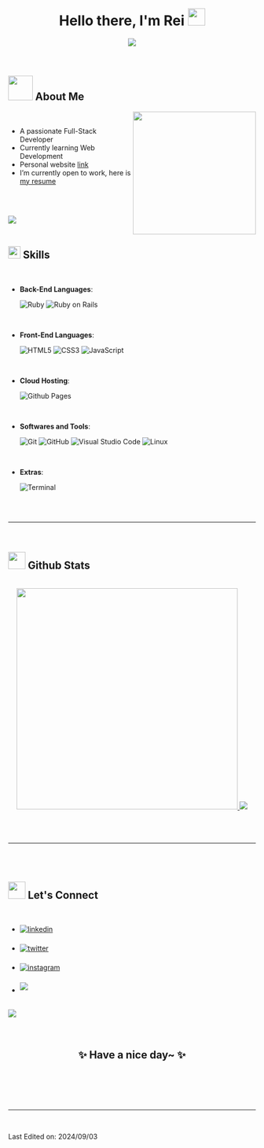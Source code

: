 
<h1 align="center"><b>Hello there, I'm Rei </b><img src="https://media.giphy.com/media/hvRJCLFzcasrR4ia7z/giphy.gif" width="35"></h1>
<!--  -->
<p align="center">
  <a href="https://github.com/DenverCoder1/readme-typing-svg"><img src="https://readme-typing-svg.demolab.com?font=Fira+Code&weight=500&size=25&pause=1000&width=435&lines=Full-Stack+Web+Developer;Always+learning+new+things;Passionate+about+Tech+%26+Japan"></a>
</p>


<br>

## <picture><img src = "https://media2.giphy.com/media/f8h8oEShbB1YuagU6i/giphy.gif" width = 50px></picture> **About Me**

<picture> <img align="right" src="https://media.giphy.com/media/L1KpkdbH8aEkXow8eV/giphy.gif" width = 250px></picture>

<br>

- A passionate Full-Stack Developer
- Currently learning Web Development
- Personal website [link](https://mauoser.github.io/profile/)
- I’m currently open to work, here is [my resume](https://read.cv/)

<br><br>

<img src="https://user-images.githubusercontent.com/73097560/115834477-dbab4500-a447-11eb-908a-139a6edaec5c.gif"><br><br>

## <img src="https://media2.giphy.com/media/QssGEmpkyEOhBCb7e1/giphy.gif?cid=ecf05e47a0n3gi1bfqntqmob8g9aid1oyj2wr3ds3mg700bl&rid=giphy.gif" width ="25"><b> Skills</b>
<br>

<p align="center">

- **Back-End Languages**:
    
    ![Ruby](https://img.shields.io/badge/ruby-CC342D?style=for-the-badge&logo=ruby)
    ![Ruby on Rails](https://img.shields.io/badge/ruby%20on%20rails-D30001?style=for-the-badge&logo=rubyonrails)

<br>   
    
- **Front-End Languages**:

   ![HTML5](https://img.shields.io/badge/HTML5%20-%23E34F26.svg?style=for-the-badge&logo=html5&logoColor=white)
   ![CSS3](https://img.shields.io/badge/CSS%20-%231572B6.svg?style=for-the-badge&logo=css3&logoColor=white)
   ![JavaScript](https://img.shields.io/badge/JavaScript%20-%23F7DF1E.svg?style=for-the-badge&logo=javascript&logoColor=black)

<br>

- **Cloud Hosting**:

    ![Github Pages](https://img.shields.io/badge/GitHub%20Pages-%23327FC7.svg?style=for-the-badge&logo=github&logoColor=white)
    
<br>

- **Softwares and Tools**:

    ![Git](https://img.shields.io/badge/git-%23F05033.svg?style=for-the-badge&logo=git&logoColor=white)
    ![GitHub](https://img.shields.io/badge/github-%23121011.svg?style=for-the-badge&logo=github&logoColor=white)
    ![Visual Studio Code](https://img.shields.io/badge/Visual%20Studio%20Code-0078d7.svg?style=for-the-badge&logo=visual-studio-code&logoColor=white)
    ![Linux](https://img.shields.io/badge/Linux-FCC624?style=for-the-badge&logo=linux&logoColor=black) 

<br>

- **Extras**:

    ![Terminal](https://img.shields.io/badge/Terminal-%23054020?style=for-the-badge&logo=gnu-bash&logoColor=white)

</p>

<br>
<br>

-----

<br>


## <img src="https://media.giphy.com/media/iY8CRBdQXODJSCERIr/giphy.gif" width="35"><b> Github Stats </b>
<br>

<div align="center">

<a href="https://github.com/Mauoser/">
  <img src="https://github-readme-stats.vercel.app/api?username=Mauoser&rank_icon=github&show_icons=true&theme=github_dark_dimmed" width="450"/>
   <img src="https://github-readme-stats.vercel.app/api/top-langs/?username=Mauoser&layout=compact&theme=github_dark_dimmed"/>

</a>
</div>

<br>
<br>
<br>

-----

<br>
<br>

## <img src="https://media.giphy.com/media/iPRtIf0OlGlSnNfV7W/giphy.gif" width="35"><b> Let's Connect </b>
<br>
<div align='left'>

<ul>

<li>
<a href="https://www.linkedin.com/in/zenrei/" target="_blank">
<img src="https://img.shields.io/badge/linkedin:  @zenrei-%2300acee.svg?color=405DE6&style=for-the-badge&logo=linkedin&logoColor=white" alt=linkedin style="margin-bottom: 5px;"/>
</a>
</li>

<br>

<li>
<a href="https://x.com/mauoser" target="_blank">
<img src="https://img.shields.io/badge/x:  @mauoser-%2300acee.svg?color=14171a&style=for-the-badge&logo=x&logoColor=white" alt=twitter style="margin-bottom: 5px;"/>
</a>
</li>

<br>

<li>
<a href="https://www.instagram.com/rei_zeni" target="_blank">
<img src="https://img.shields.io/badge/instagram:  @mauoser-%2300acee.svg?color=c13584&style=for-the-badge&logo=instagram&logoColor=white" alt=instagram style="margin-bottom: 5px;"/>
</a>
</li>

<br>

<li>
<a href="mailto:zenreijp@gmail.com" target="_blank">
<img src="https://img.shields.io/badge/gmail:  zenreijp@gmail.com-%23EA4335.svg?style=for-the-badge&logo=gmail&logoColor=white" t=mail style="margin-bottom: 5px;" />
</a>
</li>
	
</ul>
</div>

<br>
<img src="https://user-images.githubusercontent.com/73097560/115834477-dbab4500-a447-11eb-908a-139a6edaec5c.gif">
<br>
<br>
<br>

<div align='center'>

## <b>✨ Have a nice day~ ✨</b>

</div>
<br>
<br>
<br>
<br>

---

<br>

Last Edited on: 2024/09/03
